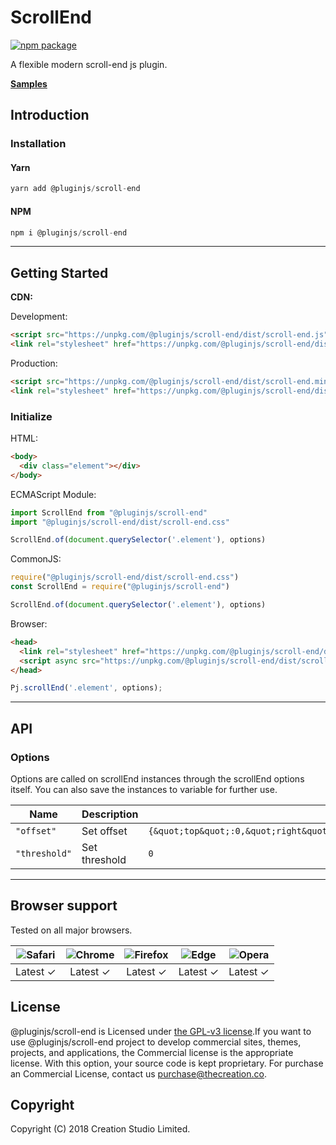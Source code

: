 # ScrollEnd

[![npm package](https://img.shields.io/npm/v/@pluginjs/scroll-end.svg)](https://www.npmjs.com/package/@pluginjs/scroll-end)

A flexible modern scroll-end js plugin.

**[Samples](https://codesandbox.io/s/github/pluginjs/plugin.js/tree/master/modules/scrollEnd/samples)**

## Introduction

### Installation

#### Yarn

```javascript
yarn add @pluginjs/scroll-end
```

#### NPM

```javascript
npm i @pluginjs/scroll-end
```

---

## Getting Started

**CDN:**

Development:

```html
<script src="https://unpkg.com/@pluginjs/scroll-end/dist/scroll-end.js"></script>
<link rel="stylesheet" href="https://unpkg.com/@pluginjs/scroll-end/dist/scroll-end.css">
```

Production:

```html
<script src="https://unpkg.com/@pluginjs/scroll-end/dist/scroll-end.min.js"></script>
<link rel="stylesheet" href="https://unpkg.com/@pluginjs/scroll-end/dist/scroll-end.min.css">
```

### Initialize

HTML:

```html
<body>
  <div class="element"></div>
</body>
```

ECMAScript Module:

```javascript
import ScrollEnd from "@pluginjs/scroll-end"
import "@pluginjs/scroll-end/dist/scroll-end.css"

ScrollEnd.of(document.querySelector('.element'), options)
```

CommonJS:

```javascript
require("@pluginjs/scroll-end/dist/scroll-end.css")
const ScrollEnd = require("@pluginjs/scroll-end")

ScrollEnd.of(document.querySelector('.element'), options)
```

Browser:

```html
<head>
  <link rel="stylesheet" href="https://unpkg.com/@pluginjs/scroll-end/dist/scroll-end.css">
  <script async src="https://unpkg.com/@pluginjs/scroll-end/dist/scroll-end.js"></script>
</head>
```

```javascript
Pj.scrollEnd('.element', options);
```

---

## API

### Options

Options are called on scrollEnd instances through the scrollEnd options itself.
You can also save the instances to variable for further use.

Name | Description | Default
-----|--------------|-----
`"offset"` | Set offset | `{&quot;top&quot;:0,&quot;right&quot;:0,&quot;bottom&quot;:0,&quot;left&quot;:0}`
`"threshold"` | Set threshold | `0`
---

## Browser support

Tested on all major browsers.

| <img src="https://raw.githubusercontent.com/alrra/browser-logos/master/src/safari/safari_32x32.png" alt="Safari"> | <img src="https://raw.githubusercontent.com/alrra/browser-logos/master/src/chrome/chrome_32x32.png" alt="Chrome"> | <img src="https://raw.githubusercontent.com/alrra/browser-logos/master/src/firefox/firefox_32x32.png" alt="Firefox"> | <img src="https://raw.githubusercontent.com/alrra/browser-logos/master/src/edge/edge_32x32.png" alt="Edge"> | <img src="https://raw.githubusercontent.com/alrra/browser-logos/master/src/opera/opera_32x32.png" alt="Opera"> |
|:--:|:--:|:--:|:--:|:--:|
| Latest ✓ | Latest ✓ | Latest ✓ | Latest ✓ | Latest ✓ |

## License

@pluginjs/scroll-end is Licensed under [the GPL-v3 license](LICENSE).If you want to use @pluginjs/scroll-end project to develop commercial sites, themes, projects, and applications, the Commercial license is the appropriate license. With this option, your source code is kept proprietary. For purchase an Commercial License, contact us purchase@thecreation.co.

## Copyright

Copyright (C) 2018 Creation Studio Limited.